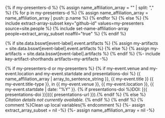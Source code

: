 {% if my-presenters-d %}
  {% assign name_affiliation_array = "" | split: "," %}
  {% for p in my-presenters-d %}
    {% assign name_affiliation_array = name_affiliation_array | push: p.name %}
  {% endfor %}
{% else %}
  {% include extract-array-subset key="github-id" values=my-presenters source=site.people %}
  {% include set-name-affiliation-array people=extract_array_subset noaffil="true" %}
{% endif %}

{% if site.data.bsswt[event-label].event.artifacts %}
  {% assign my-artifacts = site.data.bsswt[event-label].event.artifacts %}
{% else %}
  {% assign my-artifacts = site.data.bsswt[event-label].artifacts %}
{% endif %}
{%- include key-artifact-shorthands artifacts=my-artifacts -%}

{% if my-presenters-d or my-presenters %}
  {% if my-event.venue and my-event.location and my-event.startdate and presentations-doi %}
{{ name_affiliation_array | array_to_sentence_string }}, {{ my-event.title }} {{ my-event.title-type }}, in {{ my-event.venue }}, {{ my-event.location }}, {{ my-event.startdate | date: "%Y" }}. {% if presentations-doi %}DOI: [{{ presentations-doi }}]({{ presentations-url }}).{% endif %}
  {% else %}
*Citation details not currently available.*
  {% endif %}
{% endif %}
{% comment %}Clean up local variables{% endcomment %}
{%- assign extract_array_subset = nil -%}
{%- assign name_affiliation_array = nil -%}
